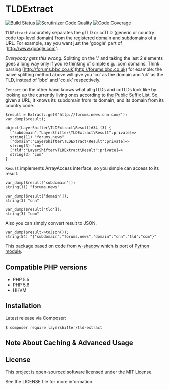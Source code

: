 # TLDExtract

[![Build Status](https://travis-ci.org/layershifter/TLDExtract.svg)](https://travis-ci.org/layershifter/TLDExtract)
[![Scrutinizer Code Quality](https://scrutinizer-ci.com/g/layershifter/TLDExtract/badges/quality-score.png?b=master)](https://scrutinizer-ci.com/g/layershifter/TLDExtract/?branch=master)
[![Code Coverage](https://scrutinizer-ci.com/g/layershifter/TLDExtract/badges/coverage.png?b=master)](https://scrutinizer-ci.com/g/layershifter/TLDExtract/?branch=master)

`TLDExtract` accurately separates the gTLD or ccTLD (generic or country code
top-level domain) from the registered domain and subdomains of a URL. For
example, say you want just the 'google' part of 'http://www.google.com'.

*Everybody gets this wrong.* Splitting on the '.' and taking the last 2
elements goes a long way only if you're thinking of simple e.g. .com
domains. Think parsing
[http://forums.bbc.co.uk](http://forums.bbc.co.uk) for example: the naive
splitting method above will give you 'co' as the domain and 'uk' as the TLD,
instead of 'bbc' and 'co.uk' respectively.

`Extract` on the other hand knows what all gTLDs and ccTLDs look like by
looking up the currently living ones according to
[the Public Suffix List](http://www.publicsuffix.org). So,
given a URL, it knows its subdomain from its domain, and its domain from its
country code.

    $result = Extract::get('http://forums.news.cnn.com/');
    var_dump($result);
    
    object(LayerShifter\TLDExtract\Result)#34 (3) {
      ["subdomain":"LayerShifter\TLDExtract\Result":private]=>
      string(11) "forums.news"
      ["domain":"LayerShifter\TLDExtract\Result":private]=>
      string(3) "cnn"
      ["tld":"LayerShifter\TLDExtract\Result":private]=>
      string(3) "com"
    }

`Result` implements ArrayAccess interface, so you simple can access to its result.

    var_dump($result['subdomain']);
    string(11) "forums.news"
    
    var_dump($result['domain']);
    string(3) "cnn"
    
    var_dump($result['tld']);
    string(3) "com"
    
Also you can simply convert result to JSON.
    
    var_dump($result->toJson());
    string(54) "{"subdomain":"forums.news","domain":"cnn","tld":"com"}"

This package based on code from [w-shadow](http://w-shadow.com/blog/2012/08/28/tldextract/)
which is port of [Python module](https://github.com/john-kurkowski/tldextract).

## Compatible PHP versions
- PHP 5.5
- PHP 5.6
- HHVM

## Installation

Latest release via Composer:

    $ composer require layershifter/tld-extract

## Note About Caching & Advanced Usage


License
-------

This project is open-sourced software licensed under the MIT License.

See the LICENSE file for more information.